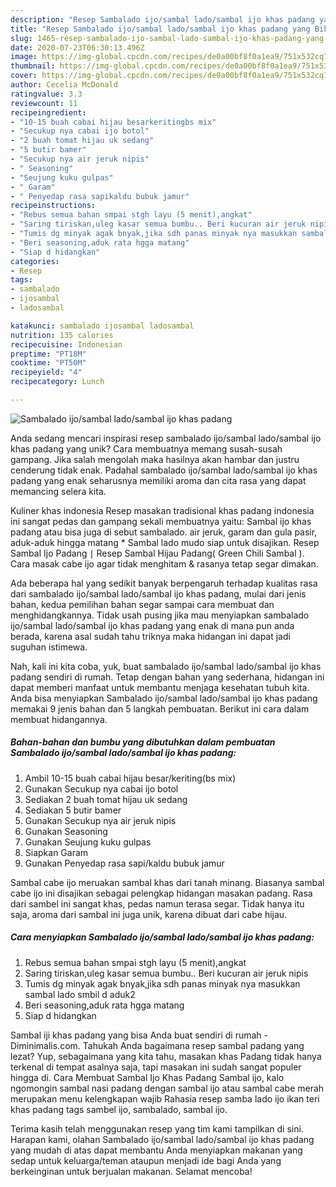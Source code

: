 ```yaml
---
description: "Resep Sambalado ijo/sambal lado/sambal ijo khas padang yang Bikin Ngiler"
title: "Resep Sambalado ijo/sambal lado/sambal ijo khas padang yang Bikin Ngiler"
slug: 1465-resep-sambalado-ijo-sambal-lado-sambal-ijo-khas-padang-yang-bikin-ngiler
date: 2020-07-23T06:30:13.496Z
image: https://img-global.cpcdn.com/recipes/de0a00bf8f0a1ea9/751x532cq70/sambalado-ijosambal-ladosambal-ijo-khas-padang-foto-resep-utama.jpg
thumbnail: https://img-global.cpcdn.com/recipes/de0a00bf8f0a1ea9/751x532cq70/sambalado-ijosambal-ladosambal-ijo-khas-padang-foto-resep-utama.jpg
cover: https://img-global.cpcdn.com/recipes/de0a00bf8f0a1ea9/751x532cq70/sambalado-ijosambal-ladosambal-ijo-khas-padang-foto-resep-utama.jpg
author: Cecelia McDonald
ratingvalue: 3.3
reviewcount: 11
recipeingredient:
- "10-15 buah cabai hijau besarkeritingbs mix"
- "Secukup nya cabai ijo botol"
- "2 buah tomat hijau uk sedang"
- "5 butir bamer"
- "Secukup nya air jeruk nipis"
- " Seasoning"
- "Seujung kuku gulpas"
- " Garam"
- " Penyedap rasa sapikaldu bubuk jamur"
recipeinstructions:
- "Rebus semua bahan smpai stgh layu (5 menit),angkat"
- "Saring tiriskan,uleg kasar semua bumbu.. Beri kucuran air jeruk nipis"
- "Tumis dg minyak agak bnyak,jika sdh panas minyak nya masukkan sambal lado smbil d aduk2"
- "Beri seasoning,aduk rata hgga matang"
- "Siap d hidangkan"
categories:
- Resep
tags:
- sambalado
- ijosambal
- ladosambal

katakunci: sambalado ijosambal ladosambal 
nutrition: 135 calories
recipecuisine: Indonesian
preptime: "PT18M"
cooktime: "PT50M"
recipeyield: "4"
recipecategory: Lunch

---
```



![Sambalado ijo/sambal lado/sambal ijo khas padang](https://img-global.cpcdn.com/recipes/de0a00bf8f0a1ea9/751x532cq70/sambalado-ijosambal-ladosambal-ijo-khas-padang-foto-resep-utama.jpg)

Anda sedang mencari inspirasi resep sambalado ijo/sambal lado/sambal ijo khas padang yang unik? Cara membuatnya memang susah-susah gampang. Jika salah mengolah maka hasilnya akan hambar dan justru cenderung tidak enak. Padahal sambalado ijo/sambal lado/sambal ijo khas padang yang enak seharusnya memiliki aroma dan cita rasa yang dapat memancing selera kita.

Kuliner khas indonesia Resep masakan tradisional khas padang indonesia ini sangat pedas dan gampang sekali membuatnya yaitu: Sambal ijo khas padang atau bisa juga di sebut sambalado. air jeruk, garam dan gula pasir, aduk-aduk hingga matang * Sambal lado mudo siap untuk disajikan. Resep Sambal Ijo Padang ∣ Resep Sambal Hijau Padang( Green Chili Sambal ). Cara masak cabe ijo agar tidak menghitam &amp; rasanya tetap segar dimakan.

Ada beberapa hal yang sedikit banyak berpengaruh terhadap kualitas rasa dari sambalado ijo/sambal lado/sambal ijo khas padang, mulai dari jenis bahan, kedua pemilihan bahan segar sampai cara membuat dan menghidangkannya. Tidak usah pusing jika mau menyiapkan sambalado ijo/sambal lado/sambal ijo khas padang yang enak di mana pun anda berada, karena asal sudah tahu triknya maka hidangan ini dapat jadi suguhan istimewa.


Nah, kali ini kita coba, yuk, buat sambalado ijo/sambal lado/sambal ijo khas padang sendiri di rumah. Tetap dengan bahan yang sederhana, hidangan ini dapat memberi manfaat untuk membantu menjaga kesehatan tubuh kita. Anda bisa menyiapkan Sambalado ijo/sambal lado/sambal ijo khas padang memakai 9 jenis bahan dan 5 langkah pembuatan. Berikut ini cara dalam membuat hidangannya.

<!--inarticleads1-->

##### Bahan-bahan dan bumbu yang dibutuhkan dalam pembuatan Sambalado ijo/sambal lado/sambal ijo khas padang:

1. Ambil 10-15 buah cabai hijau besar/keriting(bs mix)
1. Gunakan Secukup nya cabai ijo botol
1. Sediakan 2 buah tomat hijau uk sedang
1. Sediakan 5 butir bamer
1. Gunakan Secukup nya air jeruk nipis
1. Gunakan  Seasoning
1. Gunakan Seujung kuku gulpas
1. Siapkan  Garam
1. Gunakan  Penyedap rasa sapi/kaldu bubuk jamur


Sambal cabe ijo meruakan sambal khas dari tanah minang. Biasanya sambal cabe ijo ini disajikan sebagai pelengkap hidangan masakan padang. Rasa dari sambel ini sangat khas, pedas namun terasa segar. Tidak hanya itu saja, aroma dari sambal ini juga unik, karena dibuat dari cabe hijau. 

<!--inarticleads2-->

##### Cara menyiapkan Sambalado ijo/sambal lado/sambal ijo khas padang:

1. Rebus semua bahan smpai stgh layu (5 menit),angkat
1. Saring tiriskan,uleg kasar semua bumbu.. Beri kucuran air jeruk nipis
1. Tumis dg minyak agak bnyak,jika sdh panas minyak nya masukkan sambal lado smbil d aduk2
1. Beri seasoning,aduk rata hgga matang
1. Siap d hidangkan


Sambal iji khas padang yang bisa Anda buat sendiri di rumah - Diminimalis.com. Tahukah Anda bagaimana resep sambal padang yang lezat? Yup, sebagaimana yang kita tahu, masakan khas Padang tidak hanya terkenal di tempat asalnya saja, tapi masakan ini sudah sangat populer hingga di. Cara Membuat Sambal Ijo Khas Padang Sambal ijo, kalo ngomongin sambal nasi padang dengan sambal ijo atau sambal cabe merah merupakan menu kelengkapan wajib Rahasia resep samba lado ijo ikan teri khas padang tags sambel ijo, sambalado, sambal ijo. 

Terima kasih telah menggunakan resep yang tim kami tampilkan di sini. Harapan kami, olahan Sambalado ijo/sambal lado/sambal ijo khas padang yang mudah di atas dapat membantu Anda menyiapkan makanan yang sedap untuk keluarga/teman ataupun menjadi ide bagi Anda yang berkeinginan untuk berjualan makanan. Selamat mencoba!
